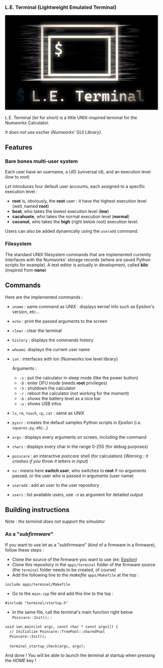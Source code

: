 ### L.E. Terminal (Lightweight Emulated Terminal)

![Logo](res/logo.png)

L.E. Terminal (*let* for short) is a little UNIX-inspired terminal for the Numworks Calculator. 

*It does not use escher (Numworks' GUI Library)*.

## Features

### Bare bones multi-user system
Each user have an username, a UID (universal id), and an execution level (*low* to *root*)

*Let* introduces four default user accounts, each assigned to a specific execution level : 

+ **root** is, obviously, the **root** user : it have the highest execution level (well, named **root**)
+ **boat**, who takes the lowest execution level (**low**)
+ **cacahuete**, who takes the normal execution level (**normal**)
+ **coconut**, who takes the **high** (right below root) execution level.

Users can also be added dynamically using the `useradd` command.

### Filesystem

The standard UNIX filesystem commands that are implemented currently interfaces with the Numworks' storage records (where are saved Python scripts for example). A text editor is actually in development, called **kilo** (inspired from **nano**)

## Commands

Here are the implemented commands : 
+ `uname` : same command as UNIX : displays kernel info such as Epsilon's version, etc...
+ `echo` : print the passed arguments to the screen
+ `clear` : clear the terminal
+ `history` : displays the commands history
+ `whoami`: displays the current user name
+ `ion` : interfaces with Ion (Numworks low level library)

    Arguments : 
    + `-s` : put the calculator in sleep mode (like the power button)
    + `-D` : enter DFU mode (needs **root** privileges)
    + `-S` : shutdown the calculator
    + `-r` : reboot the calculator (not working for the moment)
    + `-b` : shows the battery level as a nice bar
    + `-u` : shows USB infos
+ `ls`, `rm`, `touch`, `cp`, `cat` : same as UNIX
+ `pyscr` : creates the default samples Python scripts in *Epsilon* (i.e. `squares.py`, etc...)
+ `args` : displays every arguments on screen, including the command
+ `chars` : displays every char in the range 0-255 (for debug purposes)
+ `poincare` : an interactive *poincare* shell (for calculation) (*Warning : it crashes if you throw it letters in input*)
+ `su` : means here **switch user**, who switches to **root** if no arguments passed, or the user who is passed in arguments (user name)
+ `useradd` : add an user to the user repository
+ `users` : list available users, use `-d` as argument for detailed output

## Building instructions

*Note : the terminal does not support the simulator*

### As a "*subfirmware*"
If you want to use *let* as a "subfirmware" (kind of a firmware in a firmware), follow these steps : 

+ Clone the source of the firmware you want to use (ex: [Epsilon](https://github.com/numworks/epsilon))
+ Clone this repository in the `apps/terminal` folder of the firmware source (the `terminal` folder needs to be created, of course)
+ Add the following line to the *makefile* `apps/Makefile` at the top : 
```
include apps/terminal/Makefile
```
+ Go to the `main.cpp` file and add this line to the top :
```
#include "terminal/startup.h"
```
+ In the same file, call the terminal's main function right below `Poincare::Init();` : 
```
void ion_main(int argc, const char * const argv[]) {
  // Initialize Poincare::TreePool::sharedPool
  Poincare::Init();

  terminal_startup_check(argc, argv);
```
And done ! You will be able to launch the terminal at startup when pressing the *HOME* key !